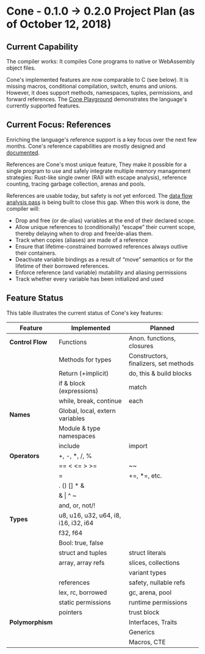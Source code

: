# Cone - 0.1.0 -> 0.2.0 Project Plan (as of October 12, 2018)

## Current Capability

The compiler works:
It compiles Cone programs to native or WebAssembly object files.

Cone's implemented features are now comparable to C (see below).
It is missing macros, conditional compilation, switch, enums and unions.
However, it does support methods, namespaces, tuples, permissions, and forward references.
The [Cone Playground](http://cone.jondgoodwin.com/play/index.html)
demonstrates the language's currently supported features.

## Current Focus: References

Enriching the language's reference support is a key focus over the next few months.
Cone's reference capabilities are mostly designed and
[documented](http://cone.jondgoodwin.com/coneref/refrefs.html).

References are Cone's most unique feature,
They make it possible for a single program
to use and safely integrate multiple memory management strategies:
Rust-like single owner (RAII with escape analysis), reference counting,
tracing garbage collection, arenas and pools.

References are usable today, but safety is not yet enforced.
The [data flow analysis pass](http://pling.jondgoodwin.com/post/data-flow-analysis/)
is being built to close this gap.
When this work is done, the compiler will:

- Drop and free (or de-alias) variables at the end of their declared scope.
- Allow unique references to (conditionally) “escape” their current scope, thereby delaying when to drop and free/de-alias them.
- Track when copies (aliases) are made of a reference
- Ensure that lifetime-constrained borrowed references always outlive their containers.
- Deactivate variable bindings as a result of “move” semantics or for the lifetime of their borrowed references.
- Enforce reference (and variable) mutability and aliasing permissions
- Track whether every variable has been initialized and used

## Feature Status

This table illustrates the current status of Cone's key features:

| Feature | Implemented | Planned |
| --- | --- | --- |
| **Control Flow** | Functions | Anon. functions, closures |
| | Methods for types | Constructors, finalizers, set methods |
| | Return (+implicit) | do, this & build blocks |
| | if & block (expressions) | match |
| | while, break, continue | each |
| **Names** | Global, local, extern variables | |
| | Module & type namespaces | |
| | include | import |
| **Operators** | +, -, *, /, % | |
| | == < <= > >= | ~~ |
| | = | +=, *=, etc. |
| | . () [] * & | |
| | & \| ^ ~ | |
| | and, or, not/! | |
| **Types** | u8, u16, u32, u64, i8, i16, i32, i64 | |
| | f32, f64 | |
| | Bool: true, false | |
| | struct and tuples | struct literals |
| | array, array refs | slices, collections |
| | | variant types |
| | references | safety, nullable refs |
| | lex, rc, borrowed | gc, arena, pool |
| | static permissions | runtime permissions |
| | pointers | trust block |
| **Polymorphism** | | Interfaces, Traits |
| | | Generics |
| | | Macros, CTE |
